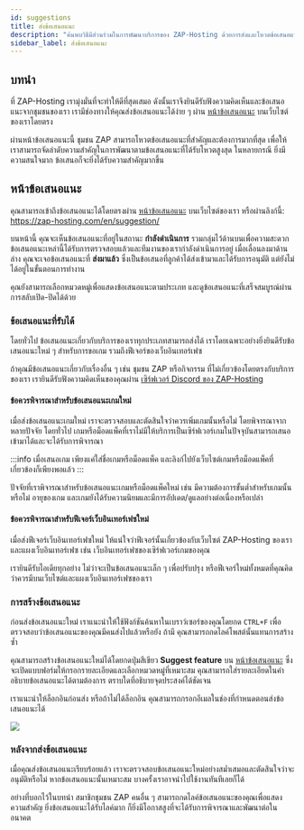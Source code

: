 ```yaml
---
id: suggestions
title: ส่งข้อเสนอแนะ
description: "ค้นพบวิธีมีส่วนร่วมในการพัฒนาบริการของ ZAP-Hosting ด้วยการส่งและโหวตข้อเสนอแนะจากชุมชน → เรียนรู้เพิ่มเติมตอนนี้"
sidebar_label: ส่งข้อเสนอแนะ
---
```




## บทนำ
ที่ ZAP-Hosting เรามุ่งมั่นที่จะทำให้ดีที่สุดเสมอ ดังนั้นเราจึงยินดีรับฟังความคิดเห็นและข้อเสนอแนะจากชุมชนของเรา เรามีช่องทางให้คุณส่งข้อเสนอแนะได้ง่าย ๆ ผ่าน [หน้าข้อเสนอแนะ](https://zap-hosting.com/en/suggestion/) บนเว็บไซต์ของเราโดยตรง

ผ่านหน้าข้อเสนอแนะนี้ ชุมชน ZAP สามารถโหวตข้อเสนอแนะที่สำคัญและต้องการมากที่สุด เพื่อให้เราสามารถจัดลำดับความสำคัญในการพัฒนาตามข้อเสนอแนะที่ได้รับโหวตสูงสุด ในหลายกรณี ยิ่งมีความสนใจมาก ข้อเสนอก็จะยิ่งได้รับความสำคัญมากขึ้น

## หน้าข้อเสนอแนะ
คุณสามารถเข้าถึงข้อเสนอแนะได้โดยตรงผ่าน [หน้าข้อเสนอแนะ](https://zap-hosting.com/en/suggestion/) บนเว็บไซต์ของเรา หรือผ่านลิงก์นี้: https://zap-hosting.com/en/suggestion/

บนหน้านี้ คุณจะเห็นข้อเสนอแนะที่อยู่ในสถานะ **กำลังดำเนินการ** รวมกลุ่มไว้ด้านบนเพื่อความสะดวก ข้อเสนอแนะเหล่านี้ได้รับการตรวจสอบแล้วและทีมงานของเรากำลังดำเนินการอยู่ เมื่อเลื่อนลงมาด้านล่าง คุณจะเจอข้อเสนอแนะที่ **ส่งมาแล้ว** ซึ่งเป็นข้อเสนอที่ลูกค้าได้ส่งเข้ามาและได้รับการอนุมัติ แต่ยังไม่ได้อยู่ในขั้นตอนการทำงาน

คุณยังสามารถเลือกหมวดหมู่เพื่อแสดงข้อเสนอแนะตามประเภท และดูข้อเสนอแนะที่เสร็จสมบูรณ์ผ่านการสลับเปิด-ปิดได้ด้วย

### ข้อเสนอแนะที่รับได้
โดยทั่วไป ข้อเสนอแนะเกี่ยวกับบริการของเราทุกประเภทสามารถส่งได้ เราโดยเฉพาะอย่างยิ่งยินดีรับข้อเสนอแนะใหม่ ๆ สำหรับการขอเกม รวมถึงฟีเจอร์ของเว็บอินเทอร์เฟซ

ถ้าคุณมีข้อเสนอแนะเกี่ยวกับเรื่องอื่น ๆ เช่น ชุมชน ZAP หรือกิจกรรม ที่ไม่เกี่ยวข้องโดยตรงกับบริการของเรา เรายินดีรับฟังความคิดเห็นของคุณผ่าน [เซิร์ฟเวอร์ Discord ของ ZAP-Hosting](https://discord.com/invite/zaphosting)

#### ข้อควรพิจารณาสำหรับข้อเสนอแนะเกมใหม่
เมื่อส่งข้อเสนอแนะเกมใหม่ เราจะตรวจสอบและตัดสินใจว่าควรเพิ่มเกมนั้นหรือไม่ โดยพิจารณาจากหลายปัจจัย โดยทั่วไป เกมหรือม็อดแพ็คที่เราไม่มีให้บริการเป็นเซิร์ฟเวอร์เกมในปัจจุบันสามารถเสนอเข้ามาได้และจะได้รับการพิจารณา

:::info
เมื่อเสนอเกม เพียงแค่ใส่ชื่อเกมหรือม็อดแพ็ค และลิงก์ไปยังเว็บไซต์เกมหรือม็อดแพ็คที่เกี่ยวข้องก็เพียงพอแล้ว
:::

ปัจจัยที่เราพิจารณาสำหรับข้อเสนอแนะเกมหรือม็อดแพ็คใหม่ เช่น มีความต้องการขั้นต่ำสำหรับเกมนั้นหรือไม่ อายุของเกม และเกมยังได้รับความนิยมและมีการอัปเดต/ดูแลอย่างต่อเนื่องหรือเปล่า

#### ข้อควรพิจารณาสำหรับฟีเจอร์เว็บอินเทอร์เฟซใหม่
เมื่อส่งฟีเจอร์เว็บอินเทอร์เฟซใหม่ ให้แน่ใจว่าฟีเจอร์นั้นเกี่ยวข้องกับเว็บไซต์ ZAP-Hosting ของเราและแผงเว็บอินเทอร์เฟซ เช่น เว็บอินเทอร์เฟซของเซิร์ฟเวอร์เกมของคุณ

เรายินดีรับไอเดียทุกอย่าง ไม่ว่าจะเป็นข้อเสนอแนะเล็ก ๆ เพื่อปรับปรุง หรือฟีเจอร์ใหม่ทั้งหมดที่คุณคิดว่าควรมีบนเว็บไซต์และแผงเว็บอินเทอร์เฟซของเรา

### การสร้างข้อเสนอแนะ
ก่อนส่งข้อเสนอแนะใหม่ เราแนะนำให้ใช้ฟังก์ชันค้นหาในเบราว์เซอร์ของคุณโดยกด `CTRL+F` เพื่อตรวจสอบว่าข้อเสนอแนะของคุณมีคนส่งไปแล้วหรือยัง ถ้ามี คุณสามารถกดไลค์โพสต์นั้นแทนการสร้างซ้ำ

คุณสามารถสร้างข้อเสนอแนะใหม่ได้โดยกดปุ่มสีเขียว **Suggest feature** บน [หน้าข้อเสนอแนะ](https://zap-hosting.com/en/suggestion/) ซึ่งจะเปิดแบบฟอร์มให้กรอกรายละเอียดและเลือกหมวดหมู่ที่เหมาะสม คุณสามารถใส่รายละเอียดในคำอธิบายข้อเสนอแนะได้ตามต้องการ ตราบใดที่อธิบายจุดประสงค์ได้ชัดเจน

เราแนะนำให้ล็อกอินก่อนส่ง หรือถ้าไม่ได้ล็อกอิน คุณสามารถกรอกอีเมลในช่องที่กำหนดตอนส่งข้อเสนอแนะได้

![](https://github.com/zaphosting/docs/assets/42719082/3cb61b1b-b922-4145-8081-a52d0040bdaf)

### หลังจากส่งข้อเสนอแนะ
เมื่อคุณส่งข้อเสนอแนะเรียบร้อยแล้ว เราจะตรวจสอบข้อเสนอแนะใหม่อย่างสม่ำเสมอและตัดสินใจว่าจะอนุมัติหรือไม่ หากข้อเสนอแนะนั้นเหมาะสม บางครั้งเราอาจนำไปใช้งานทันทีเลยก็ได้

อย่างที่บอกไว้ในบทนำ สมาชิกชุมชน ZAP คนอื่น ๆ สามารถกดไลค์ข้อเสนอแนะของคุณเพื่อแสดงความสำคัญ ยิ่งข้อเสนอแนะได้รับไลค์มาก ก็ยิ่งมีโอกาสสูงที่จะได้รับการพิจารณาและพัฒนาต่อในอนาคต